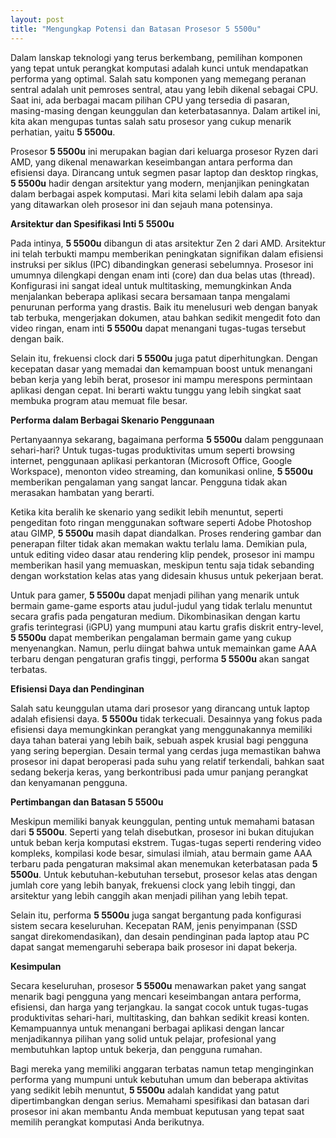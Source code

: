 ```yaml
---
layout: post
title: "Mengungkap Potensi dan Batasan Prosesor 5 5500u"
---
```


Dalam lanskap teknologi yang terus berkembang, pemilihan komponen yang tepat untuk perangkat komputasi adalah kunci untuk mendapatkan performa yang optimal. Salah satu komponen yang memegang peranan sentral adalah unit pemroses sentral, atau yang lebih dikenal sebagai CPU. Saat ini, ada berbagai macam pilihan CPU yang tersedia di pasaran, masing-masing dengan keunggulan dan keterbatasannya. Dalam artikel ini, kita akan mengupas tuntas salah satu prosesor yang cukup menarik perhatian, yaitu **5 5500u**.

Prosesor **5 5500u** ini merupakan bagian dari keluarga prosesor Ryzen dari AMD, yang dikenal menawarkan keseimbangan antara performa dan efisiensi daya. Dirancang untuk segmen pasar laptop dan desktop ringkas, **5 5500u** hadir dengan arsitektur yang modern, menjanjikan peningkatan dalam berbagai aspek komputasi. Mari kita selami lebih dalam apa saja yang ditawarkan oleh prosesor ini dan sejauh mana potensinya.

**Arsitektur dan Spesifikasi Inti 5 5500u**

Pada intinya, **5 5500u** dibangun di atas arsitektur Zen 2 dari AMD. Arsitektur ini telah terbukti mampu memberikan peningkatan signifikan dalam efisiensi instruksi per siklus (IPC) dibandingkan generasi sebelumnya. Prosesor ini umumnya dilengkapi dengan enam inti (core) dan dua belas utas (thread). Konfigurasi ini sangat ideal untuk multitasking, memungkinkan Anda menjalankan beberapa aplikasi secara bersamaan tanpa mengalami penurunan performa yang drastis. Baik itu menelusuri web dengan banyak tab terbuka, mengerjakan dokumen, atau bahkan sedikit mengedit foto dan video ringan, enam inti **5 5500u** dapat menangani tugas-tugas tersebut dengan baik.

Selain itu, frekuensi clock dari **5 5500u** juga patut diperhitungkan. Dengan kecepatan dasar yang memadai dan kemampuan boost untuk menangani beban kerja yang lebih berat, prosesor ini mampu merespons permintaan aplikasi dengan cepat. Ini berarti waktu tunggu yang lebih singkat saat membuka program atau memuat file besar.

**Performa dalam Berbagai Skenario Penggunaan**

Pertanyaannya sekarang, bagaimana performa **5 5500u** dalam penggunaan sehari-hari? Untuk tugas-tugas produktivitas umum seperti browsing internet, penggunaan aplikasi perkantoran (Microsoft Office, Google Workspace), menonton video streaming, dan komunikasi online, **5 5500u** memberikan pengalaman yang sangat lancar. Pengguna tidak akan merasakan hambatan yang berarti.

Ketika kita beralih ke skenario yang sedikit lebih menuntut, seperti pengeditan foto ringan menggunakan software seperti Adobe Photoshop atau GIMP, **5 5500u** masih dapat diandalkan. Proses rendering gambar dan penerapan filter tidak akan memakan waktu terlalu lama. Demikian pula, untuk editing video dasar atau rendering klip pendek, prosesor ini mampu memberikan hasil yang memuaskan, meskipun tentu saja tidak sebanding dengan workstation kelas atas yang didesain khusus untuk pekerjaan berat.

Untuk para gamer, **5 5500u** dapat menjadi pilihan yang menarik untuk bermain game-game esports atau judul-judul yang tidak terlalu menuntut secara grafis pada pengaturan medium. Dikombinasikan dengan kartu grafis terintegrasi (iGPU) yang mumpuni atau kartu grafis diskrit entry-level, **5 5500u** dapat memberikan pengalaman bermain game yang cukup menyenangkan. Namun, perlu diingat bahwa untuk memainkan game AAA terbaru dengan pengaturan grafis tinggi, performa **5 5500u** akan sangat terbatas.

**Efisiensi Daya dan Pendinginan**

Salah satu keunggulan utama dari prosesor yang dirancang untuk laptop adalah efisiensi daya. **5 5500u** tidak terkecuali. Desainnya yang fokus pada efisiensi daya memungkinkan perangkat yang menggunakannya memiliki daya tahan baterai yang lebih baik, sebuah aspek krusial bagi pengguna yang sering bepergian. Desain termal yang cerdas juga memastikan bahwa prosesor ini dapat beroperasi pada suhu yang relatif terkendali, bahkan saat sedang bekerja keras, yang berkontribusi pada umur panjang perangkat dan kenyamanan pengguna.

**Pertimbangan dan Batasan 5 5500u**

Meskipun memiliki banyak keunggulan, penting untuk memahami batasan dari **5 5500u**. Seperti yang telah disebutkan, prosesor ini bukan ditujukan untuk beban kerja komputasi ekstrem. Tugas-tugas seperti rendering video kompleks, kompilasi kode besar, simulasi ilmiah, atau bermain game AAA terbaru pada pengaturan maksimal akan menemukan keterbatasan pada **5 5500u**. Untuk kebutuhan-kebutuhan tersebut, prosesor kelas atas dengan jumlah core yang lebih banyak, frekuensi clock yang lebih tinggi, dan arsitektur yang lebih canggih akan menjadi pilihan yang lebih tepat.

Selain itu, performa **5 5500u** juga sangat bergantung pada konfigurasi sistem secara keseluruhan. Kecepatan RAM, jenis penyimpanan (SSD sangat direkomendasikan), dan desain pendinginan pada laptop atau PC dapat sangat memengaruhi seberapa baik prosesor ini dapat bekerja.

**Kesimpulan**

Secara keseluruhan, prosesor **5 5500u** menawarkan paket yang sangat menarik bagi pengguna yang mencari keseimbangan antara performa, efisiensi, dan harga yang terjangkau. Ia sangat cocok untuk tugas-tugas produktivitas sehari-hari, multitasking, dan bahkan sedikit kreasi konten. Kemampuannya untuk menangani berbagai aplikasi dengan lancar menjadikannya pilihan yang solid untuk pelajar, profesional yang membutuhkan laptop untuk bekerja, dan pengguna rumahan.

Bagi mereka yang memiliki anggaran terbatas namun tetap menginginkan performa yang mumpuni untuk kebutuhan umum dan beberapa aktivitas yang sedikit lebih menuntut, **5 5500u** adalah kandidat yang patut dipertimbangkan dengan serius. Memahami spesifikasi dan batasan dari prosesor ini akan membantu Anda membuat keputusan yang tepat saat memilih perangkat komputasi Anda berikutnya.
